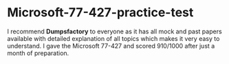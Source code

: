 # Microsoft-77-427-practice-test
I recommend **Dumpsfactory** to everyone as it has all mock and past papers available with detailed explanation of all topics which makes it very easy to understand. I gave the Microsoft 77-427 and scored 910/1000 after just a month of preparation.
